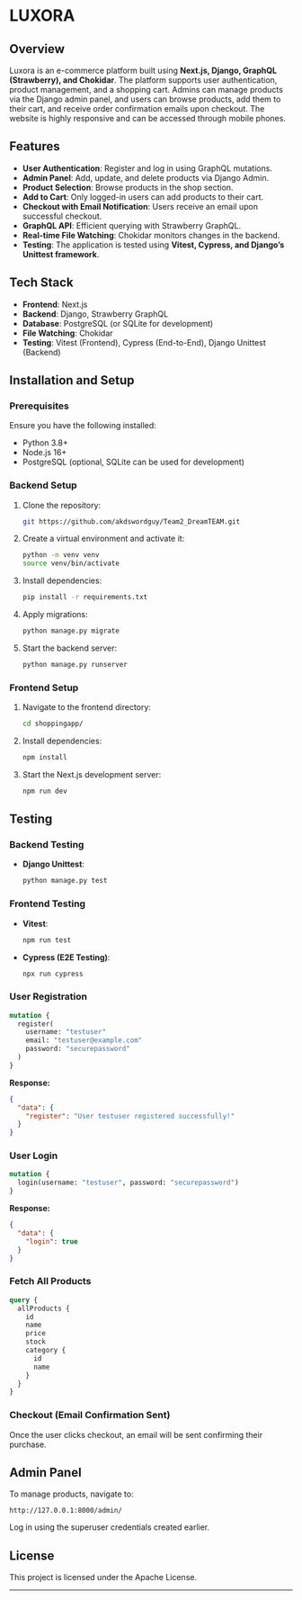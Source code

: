 # LUXORA

## Overview
Luxora is an e-commerce platform built using **Next.js, Django, GraphQL (Strawberry), and Chokidar**. The platform supports user authentication, product management, and a shopping cart. Admins can manage products via the Django admin panel, and users can browse products, add them to their cart, and receive order confirmation emails upon checkout. The website is highly responsive and can be accessed through mobile phones.

## Features
- **User Authentication**: Register and log in using GraphQL mutations.
- **Admin Panel**: Add, update, and delete products via Django Admin.
- **Product Selection**: Browse products in the shop section.
- **Add to Cart**: Only logged-in users can add products to their cart.
- **Checkout with Email Notification**: Users receive an email upon successful checkout.
- **GraphQL API**: Efficient querying with Strawberry GraphQL.
- **Real-time File Watching**: Chokidar monitors changes in the backend.
- **Testing**: The application is tested using **Vitest, Cypress, and Django’s Unittest framework**.

## Tech Stack
- **Frontend**: Next.js
- **Backend**: Django, Strawberry GraphQL
- **Database**: PostgreSQL (or SQLite for development)
- **File Watching**: Chokidar
- **Testing**: Vitest (Frontend), Cypress (End-to-End), Django Unittest (Backend)

## Installation and Setup

### Prerequisites
Ensure you have the following installed:
- Python 3.8+
- Node.js 16+
- PostgreSQL (optional, SQLite can be used for development)

### Backend Setup

1. Clone the repository:
   ```bash
   git https://github.com/akdswordguy/Team2_DreamTEAM.git
   ```
2. Create a virtual environment and activate it:
   ```bash
   python -m venv venv
   source venv/bin/activate  
   ```
3. Install dependencies:
   ```bash
   pip install -r requirements.txt
   ```
4. Apply migrations:
   ```bash
   python manage.py migrate
   ```

5. Start the backend server:
   ```bash
   python manage.py runserver
   ```

### Frontend Setup

1. Navigate to the frontend directory:
   ```bash
   cd shoppingapp/
   ```
2. Install dependencies:
   ```bash
   npm install
   ```
3. Start the Next.js development server:
   ```bash
   npm run dev
   ```

## Testing

### Backend Testing
- **Django Unittest**:
  ```bash
  python manage.py test
  ```

### Frontend Testing
- **Vitest**:
  ```bash
  npm run test
  ```
- **Cypress (E2E Testing)**:
  ```bash
  npx run cypress
  ```


### User Registration
```graphql
mutation {
  register(
    username: "testuser"
    email: "testuser@example.com"
    password: "securepassword"
  )
}
```
**Response:**
```json
{
  "data": {
    "register": "User testuser registered successfully!"
  }
}
```

### User Login
```graphql
mutation {
  login(username: "testuser", password: "securepassword")
}
```
**Response:**
```json
{
  "data": {
    "login": true
  }
}
```

### Fetch All Products
```graphql
query {
  allProducts {
    id
    name
    price
    stock
    category {
      id
      name
    }
  }
}
```

### Checkout (Email Confirmation Sent)
Once the user clicks checkout, an email will be sent confirming their purchase.

## Admin Panel
To manage products, navigate to:
```
http://127.0.0.1:8000/admin/
```
Log in using the superuser credentials created earlier.

## License
This project is licensed under the Apache License.



---


